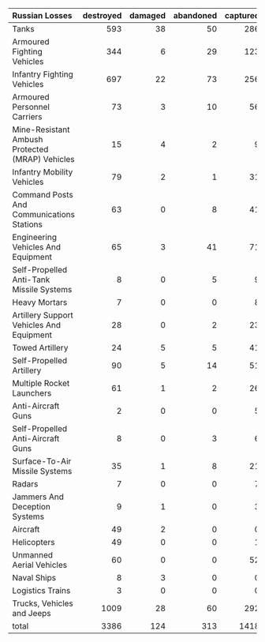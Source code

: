 | Russian Losses                                   |   destroyed |   damaged |   abandoned |   captured |   total |
|:-------------------------------------------------|------------:|----------:|------------:|-----------:|--------:|
| Tanks                                            |         593 |        38 |          50 |        286 |     967 |
| Armoured Fighting Vehicles                       |         344 |         6 |          29 |        123 |     502 |
| Infantry Fighting Vehicles                       |         697 |        22 |          73 |        256 |    1048 |
| Armoured Personnel Carriers                      |          73 |         3 |          10 |         56 |     142 |
| Mine-Resistant Ambush Protected  (MRAP) Vehicles |          15 |         4 |           2 |          9 |      30 |
| Infantry Mobility Vehicles                       |          79 |         2 |           1 |         31 |     113 |
| Command Posts And Communications Stations        |          63 |         0 |           8 |         41 |     112 |
| Engineering Vehicles And Equipment               |          65 |         3 |          41 |         71 |     180 |
| Self-Propelled Anti-Tank Missile Systems         |           8 |         0 |           5 |          9 |      22 |
| Heavy Mortars                                    |           7 |         0 |           0 |          8 |      15 |
| Artillery Support Vehicles And Equipment         |          28 |         0 |           2 |         23 |      53 |
| Towed Artillery                                  |          24 |         5 |           5 |         41 |      75 |
| Self-Propelled Artillery                         |          90 |         5 |          14 |         51 |     160 |
| Multiple Rocket Launchers                        |          61 |         1 |           2 |         26 |      90 |
| Anti-Aircraft Guns                               |           2 |         0 |           0 |          5 |       7 |
| Self-Propelled Anti-Aircraft Guns                |           8 |         0 |           3 |          6 |      17 |
| Surface-To-Air Missile Systems                   |          35 |         1 |           8 |         21 |      65 |
| Radars                                           |           7 |         0 |           0 |          7 |      14 |
| Jammers And Deception Systems                    |           9 |         1 |           0 |          3 |      13 |
| Aircraft                                         |          49 |         2 |           0 |          0 |      51 |
| Helicopters                                      |          49 |         0 |           0 |          1 |      50 |
| Unmanned Aerial Vehicles                         |          60 |         0 |           0 |         52 |     112 |
| Naval Ships                                      |           8 |         3 |           0 |          0 |      11 |
| Logistics Trains                                 |           3 |         0 |           0 |          0 |       3 |
| Trucks, Vehicles and Jeeps                       |        1009 |        28 |          60 |        292 |    1389 |
| total                                            |        3386 |       124 |         313 |       1418 |    5241 |